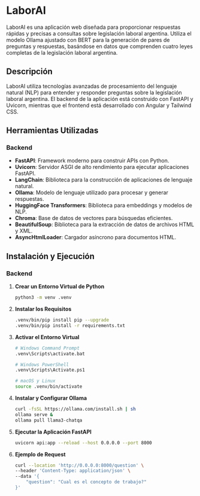 # LaborAI

LaborAI es una aplicación web diseñada para proporcionar respuestas rápidas y precisas a consultas sobre legislación laboral argentina. Utiliza el modelo Ollama ajustado con BERT para la generación de pares de preguntas y respuestas, basándose en datos que comprenden cuatro leyes completas de la legislación laboral argentina.

## Descripción

LaborAI utiliza tecnologías avanzadas de procesamiento del lenguaje natural (NLP) para entender y responder preguntas sobre la legislación laboral argentina. El backend de la aplicación está construido con FastAPI y Uvicorn, mientras que el frontend está desarrollado con Angular y Tailwind CSS.

## Herramientas Utilizadas

### Backend

- **FastAPI**: Framework moderno para construir APIs con Python.
- **Uvicorn**: Servidor ASGI de alto rendimiento para ejecutar aplicaciones FastAPI.
- **LangChain**: Biblioteca para la construcción de aplicaciones de lenguaje natural.
- **Ollama**: Modelo de lenguaje utilizado para procesar y generar respuestas.
- **HuggingFace Transformers**: Biblioteca para embeddings y modelos de NLP.
- **Chroma**: Base de datos de vectores para búsquedas eficientes.
- **BeautifulSoup**: Biblioteca para la extracción de datos de archivos HTML y XML.
- **AsyncHtmlLoader**: Cargador asíncrono para documentos HTML.

## Instalación y Ejecución

### Backend

1. **Crear un Entorno Virtual de Python**

    ```bash
    python3 -m venv .venv
    ```

2. **Instalar los Requisitos**

    ```bash
    .venv/bin/pip install pip --upgrade
    .venv/bin/pip install -r requirements.txt
    ```

3. **Activar el Entorno Virtual**

    ```bash
    # Windows Command Prompt
    .venv\Scripts\activate.bat

    # Windows PowerShell
    .venv\Scripts\Activate.ps1

    # macOS y Linux
    source .venv/bin/activate
    ```

4. **Instalar y Configurar Ollama**

    ```bash
    curl -fsSL https://ollama.com/install.sh | sh
    ollama serve &
    ollama pull llama3-chatqa
    ```

5. **Ejecutar la Aplicación FastAPI**

    ```bash
    uvicorn api:app --reload --host 0.0.0.0 --port 8000
    ```

6. **Ejemplo de Request**

    ```bash
    curl --location 'http://0.0.0.0:8000/question' \
    --header 'Content-Type: application/json' \
    --data '{
        "question": "Cual es el concepto de trabajo?"
    }'
    ```